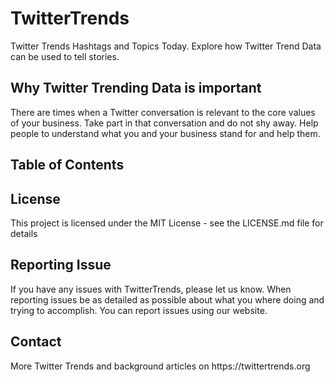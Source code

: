 # TwitterTrends
Twitter Trends Hashtags and Topics Today. Explore how Twitter Trend Data can be used to tell stories.

<h2>Why Twitter Trending Data is important</h2>
There are times when a Twitter conversation is relevant to the core values of your business. Take part in that conversation and do not shy away. Help people to understand what you and your business stand for and help them.

<h2>Table of Contents</h2>

<h2>License</h2>
This project is licensed under the MIT License - see the LICENSE.md file for details

<h2>Reporting Issue</h2>
If you have any issues with TwitterTrends, please let us know. When reporting issues be as detailed as possible about what you where doing and trying to accomplish. You can report issues using our website.

<h2>Contact</h2>
More Twitter Trends and background articles on https://twittertrends.org
